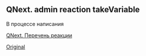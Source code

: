 ## QNext. admin reaction takeVariable

В процессе написания



[QNext. Перечень реакции](/docs-test/_export/reactions)
  
[Original](https://telegra.ph/QNext-admin-reaction-takeVariable-05-13)